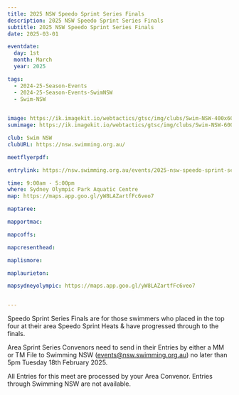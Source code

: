 ```yaml
---
title: 2025 NSW Speedo Sprint Series Finals
description: 2025 NSW Speedo Sprint Series Finals
subtitle: 2025 NSW Speedo Sprint Series Finals
date: 2025-03-01

eventdate:
  day: 1st
  month: March
  year: 2025

tags:
  - 2024-25-Season-Events
  - 2024-25-Season-Events-SwimNSW
  - Swim-NSW
 

image: https://ik.imagekit.io/webtactics/gtsc/img/clubs/Swim-NSW-400x600.jpg
sumimage: https://ik.imagekit.io/webtactics/gtsc/img/clubs/Swim-NSW-600x400.jpg

club: Swim NSW
clubURL: https://nsw.swimming.org.au/

meetflyerpdf: 

entrylink: https://nsw.swimming.org.au/events/2025-nsw-speedo-sprint-series-finals

time: 9:00am - 5:00pm
where: Sydney Olympic Park Aquatic Centre
map: https://maps.app.goo.gl/yW8LAZartfFc6veo7

maptaree: 

mapportmac: 

mapcoffs:

mapcresenthead:

maplismore: 

maplaurieton: 

mapsydneyolympic: https://maps.app.goo.gl/yW8LAZartfFc6veo7


---
```

Speedo Sprint Series Finals are for those swimmers who placed in the top four at their area Speedo Sprint Heats & have progressed through to the finals.

Area Sprint Series Convenors need to send in their Entries by either a MM or TM File to Swimming NSW (events@nsw.swimming.org.au) no later than 5pm Tuesday 18th February 2025. 

All Entries for this meet are processed by your Area Convenor. Entries through Swimming NSW are not available.